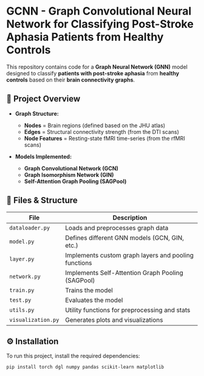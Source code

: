 # GCNN - Graph Convolutional Neural Network for Classifying Post-Stroke Aphasia Patients from Healthy Controls

This repository contains code for a **Graph Neural Network (GNN)** model designed to classify **patients with post-stroke aphasia** from **healthy controls** based on their **brain connectivity graphs**.

## 🧠 Project Overview
- **Graph Structure:**
  - **Nodes** = Brain regions (defined based on the JHU atlas)
  - **Edges** = Structural connectivity strength (from the DTI scans)
  - **Node Features** = Resting-state fMRI time-series (from the rfMRI scans)

- **Models Implemented:**
  - **Graph Convolutional Network (GCN)**
  - **Graph Isomorphism Network (GIN)**
  - **Self-Attention Graph Pooling (SAGPool)**

## 📂 Files & Structure
| File               | Description |
|--------------------|------------|
| `dataloader.py`   | Loads and preprocesses graph data |
| `model.py`        | Defines different GNN models (GCN, GIN, etc.) |
| `layer.py`        | Implements custom graph layers and pooling functions |
| `network.py`      | Implements Self-Attention Graph Pooling (SAGPool) |
| `train.py`        | Trains the model |
| `test.py`         | Evaluates the model |
| `utils.py`        | Utility functions for preprocessing and stats |
| `visualization.py`| Generates plots and visualizations |

## ⚙️ Installation
To run this project, install the required dependencies:
```bash
pip install torch dgl numpy pandas scikit-learn matplotlib
